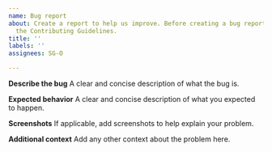 ```yaml
---
name: Bug report
about: Create a report to help us improve. Before creating a bug report please read
  the Contributing Guidelines.
title: ''
labels: ''
assignees: SG-O

---
```


**Describe the bug**
A clear and concise description of what the bug is.

**Expected behavior**
A clear and concise description of what you expected to happen.

**Screenshots**
If applicable, add screenshots to help explain your problem.

**Additional context**
Add any other context about the problem here.
